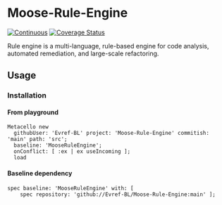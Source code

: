 # Moose-Rule-Engine

[![Continuous](https://github.com/Evref-BL/Moose-Rule-Engine/actions/workflows/continuous.yml/badge.svg)](https://github.com/Evref-BL/Moose-Rule-Engine/actions/workflows/continuous.yml)
[![Coverage Status](https://coveralls.io/repos/github/Evref-BL/Moose-Rule-Engine/badge.svg?branch=develop)](https://coveralls.io/github/Evref-BL/Moose-Rule-Engine?branch=develop)

Rule engine is a multi-language, rule-based engine for code analysis, automated remediation, and large-scale refactoring.

## Usage

### Installation

#### From playground

```st
Metacello new
  githubUser: 'Evref-BL' project: 'Moose-Rule-Engine' commitish: 'main' path: 'src';
  baseline: 'MooseRuleEngine';
  onConflict: [ :ex | ex useIncoming ];
  load
```

#### Baseline dependency

```st
spec baseline: 'MooseRuleEngine' with: [
	spec repository: 'github://Evref-BL/Moose-Rule-Engine:main' ];
```